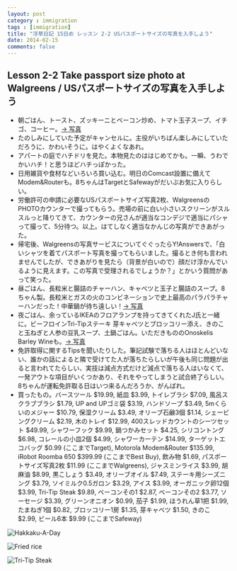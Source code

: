 ```yaml
---
layout: post
category : immigration
tags : [immigration]
title: "浮草日記 15日め レッスン 2-2 USパスポートサイズの写真を入手しよう"
date: 2014-02-15
comments: false
---
```


## Lesson 2-2 Take passport size photo at Walgreens / USパスポートサイズの写真を入手しよう

* 朝ごはん、トースト、ズッキーニとベーコン炒め、トマト玉子スープ、イチゴ、コーヒー。[-> 写真](http://instagram.com/p/kdD1l-lDd6/)
* たのしみにしていた予定がキャンセルに。主役がいちばん楽しみにしていただろうに、かわいそうに。はやくよくなあれ。&nbsp; 
* アパートの庭でハチドリを見た。本物見たのははじめてかも。一瞬、うわでかいハチ！と思うほどハチっぽかった。&nbsp; 
* 日用雑貨や食材などいろいろ買い込む。明日のComcast設置に備えてModem&Routerも。8ちゃんはTargetとSafewayがだいぶお気に入りらしい。
* 労働許可の申請に必要なUSパスポートサイズ写真2枚、WalgreensのPHOTOカウンターで撮ってもらう。売場の前に白い小さいスクリーンがスルスルっと降りてきて、カウンターの兄さんが適当なコンデジで適当にパシャって撮って、5分待つ。以上。はてしなく適当なかんじの写真ができあがった。
* 帰宅後、Walgreensの写真サービスについてぐぐったらY!Answersで、「白いシャツを着てパスポート写真を撮ってもらいました。撮るとき何も言われませんでしたが、できあがりを見たら（背景が白いので）顔だけ浮かんでいるように見えます。この写真で受理されるでしょうか？」とかいう質問があって笑った。
* 昼ごはん、長粒米と腸詰のチャーハン、キャベツと玉子と腸詰のスープ。8ちゃん製。長粒米とガスの火のコンビネーションで史上最高のパラパラチャーハンだった！中華鍋が待ち遠しい！[-> 写真](http://instagram.com/p/kf9xEMlDax/)
* 夜ごはん、余っているIKEAのフロアランプを持ってきてくれたJ氏と一緒に。ビーフロインTri-Tipステーキ 芽キャベツとブロッコリー添え、きのこと玉ねぎと人参の豆乳スープ、土鍋ごはん。いただきもののOnoskelis Barley Wineも。[-> 写真](http://instagram.com/p/kf-MstlDbl/)
* 免許取得に関するTipsを聞いたりした。筆記試験で落ちる人はほとんどいない、誰かの話によると隣で受けてた人が落ちたらしいが午後も同じ問題が出ると言われてたらしい、実技は減点方式だけど減点で落ちる人はいなくて、一発アウトな項目がいくつかあり、それをやってしまうと試合終了らしい。8ちゃんが運転免許取る日はいつ来るんだろうか、がんばれ。
* 買ったもの。バースツール $19.99, 紙皿 $3.99, トイレブラシ $7.09, 風呂スクラブブラシ $1.79, UP and UPゴミ袋 $3.19, ハンドソープ $3.49, 5mくらいのメジャー $10.79, 保湿クリーム $3.49, オリーブ石鹸3個 $1.14, シェービングクリーム $2.19, 木のトレイ $12.99, 400スレッドカウントのシーツセット $49.99, シャワーフック $9.99,  鍋つかみセット $4.25, シリコントング $6.98, コレールの小皿2個 $4.99, シャワーカーテン $14.99, ターゲットエコバッグ $0.99 (ここまでTarget), Motorola Modem&Router $135.99, iRobot Roomba 650 $399.99 (ここまでBest Buy), 飲み物 $1.69, パスポートサイズ写真2枚 $11.99 (ここまでWalgreens), ジャスミンライス $3.99, 胡麻油 $8.99, 黒こしょう $3.49, オリーブオイル $7.49, ステーキ用シーズニング $3.79, ソイミルク0.5ガロン $3.29, アイス $3.99, オーガニック卵12個 $3.99, Tri-Tip Steak $9.89, ベーコンその1 $2.87, ベーコンその2 $3.77, ソーセージ $3.39, グリーンオニオン $0.99, 茄子 $1.99, ほうれん草1把 $1.99, たまねぎ1個 $0.82, ブロッコリー1房 $1.35, 芽キャベツ $1.50, きのこ $2.99, ビール6本 $9.99 (ここまでSafeway)

![Hakkaku-A-Day](https://lh3.googleusercontent.com/-6w7qdq4YRe4/UwFOcYtImsI/AAAAAAAB5hA/bLqdzxEXjpg/w620-h465-no/14+-+1)

![Fried rice](https://lh4.googleusercontent.com/-0sf6IsME9MI/UwF3kWo9dKI/AAAAAAAB5wU/rtOPbEYsTEM/w620-h465-no/P1150437.JPG)

![Tri-Tip Steak](https://lh6.googleusercontent.com/-Iu4ipYENHB8/UwF3kRNLY2I/AAAAAAAB5wU/y4woNLd-j3s/w620-h465-no/P1150439.JPG)